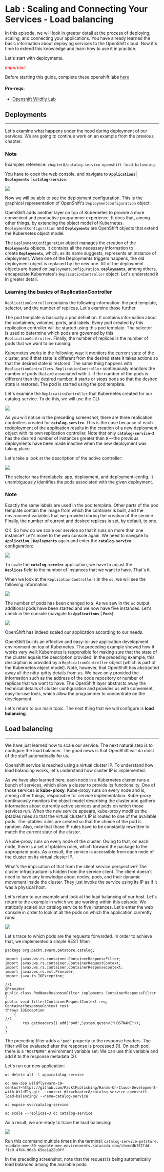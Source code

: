 # Lab : Scaling and Connecting Your Services - Load balancing
In this episode, we will look in greater detail at the process of deploying, scaling, and connecting your applications. You have already learned the basic information about deploying services to the OpenShift cloud. Now it's time to extend this knowledge and learn how to use it in practice.

Let's start with deployments.

<span style="color:red"> *Important:*</span>

Before starting this guide, complete these openshift labs [here](https://www.katacoda.com/athertahir/courses/cloud-development-with-wildfly) 
 
#### Pre-reqs:
- [Openshift Wildfly Lab](https://www.katacoda.com/athertahir/courses/cloud-development-with-wildfly/cloud-development-with-wildfly-chapter-07) 

Deployments
-----------

* * * * *

Let's examine what happens under the hood during deployment of our
services. We are going to continue work on an example from the previous
chapter.

### Note

Examples reference: `chapter8/catalog-service-openshift-load-balancing`.

You have to open the web console, and navigate to **`Applications`**|
**`Deployments`** | **`catalog-service`**:

![](./5a3013fc-3600-42df-8c79-b7df7ca87507.png)

Now we will be able to see the deployment configuration. This is the
graphical representation of OpenShift's
`DeploymentConfiguration` object.

OpenShift adds another layer on top of Kubernetes to provide a more convenient and
productive programmer experience. It does that, among other things, by
extending the object model of Kubernetes.
`DeploymentConfiguration` and **`Deployments`** are OpenShift
objects that extend the Kubernetes object model.

The `DeploymentConfiguration` object manages the creation of
the **`Deployments`** objects. It contains all the necessary information
to create **`Deployments`**, which, as its name suggests, represents an
instance of deployment. When one of the Deployments triggers happens,
the old deployment object is replaced by the new one. All of the
deployment objects are based on `DeploymentConfiguration`.
**`Deployments`**, among others, encapsulate
Kubernetes's `ReplicationController` object. Let's understand
it in greater detail.

### Learning the basics of ReplicationController

`ReplicationController`contains the following information: the
pod template, selector, and the number of replicas. Let's examine those
further.

The pod template is basically a pod definition. It contains information
about the containers, volumes, ports, and labels. Every pod created by
this replication controller will be started using this pod template. The
selector is used to determine which pods are governed by
this `ReplicationController`. Finally, the number of replicas
is the number of pods that we want to be running. 

Kubernetes works in the following way: it monitors the current state of
the cluster, and if that state is different from the desired state it
takes actions so that the desired state is restored. The same thing
happens with `ReplicationControllers`.
`ReplicationController` continuously monitors the number of
pods that are associated with it. If the number of the pods is different
than the desired number, it starts or stops pods so that the desired
state is restored. The pod is started using the pod template.

Let's examine the `ReplicationController` that Kubernetes
created for our catalog-service. To do this, we will use the CLI:

![](./3e85eb8d-fc81-4b76-944a-638e99691ef0.png)

As you will notice in the preceding screenshot, there are three
replication controllers created for **`catalog-service`**. This is the
case because of each redeployment of the application results in the
creation of a new deployment object with its own replication controller.
Note that only **`catalog-service-3`** has the desired number of
instances greater than **`0`** —the previous deployments have been made
inactive when the new deployment was taking place.

Let's take a look at the description of the active controller:

![](./ed9b513f-2dd8-40b7-856c-74a8e49f5835.png)

The selector has threelabels: app, deployment, and deployment-config. It
unambiguously identifies the pods associated with the given deployment.

### Note

Exactly the same labels are used in the pod template. Other parts of the
pod template contain the image from which the container is built, and
the environment variables that we provided during the creation of the
service. Finally, the number of current and desired replicas is set, by
default, to one. 

OK. So how do we scale our service so that it runs on more than one
instance? Let's move to the web console again. We need to navigate to
**`Application`** | **`Deployments`** again and enter the
**`catalog-service`** configuration:

![](./c663a822-fa73-448a-ac3d-2578ca3039ff.png)

To scale the **`catalog-service`** application, we have to adjust the
**`Replicas`** field to the number of instances that we want to
have. That's it.

When we look at the `ReplicationControllers` in the
`oc`, we will see the following information:

![](./1bfc0f17-4260-4260-9827-439b8e0c8f99.png)

The number of pods has been changed to **`5`**. As we saw in
the `oc` output, additional pods have been started and we now
have five instances. Let's check in the console (navigate
to **`Applications`** | **`Pods`**):

![](./cb9be74c-1507-43fa-91fc-fcfab266f2a9.png)

OpenShift has indeed scaled our application according to our needs. 

OpenShift builds an effective and easy-to-use application development
environment on top of Kubernetes. The preceding example showed how it
works very well: Kubernetes is responsible for making sure that the
state of the cluster equals the description provided. In the preceding
example, this description is provided by a
`ReplicationController` object (which is part of the
Kubernetes object model). Note, however, that OpenShift has abstracted
away all the nitty-gritty details from us. We have only provided the
information such as the address of the code repository or number of
replicas that we want to have. The OpenShift layer abstracts away the
technical details of cluster configuration and provides us with
convenient, easy-to-use tools, which allow the programmer to concentrate
on the development.

Let's return to our main topic. The next thing that we will configure is
**load balancing**.

Load balancing
--------------

* * * * *

We have just learned how to scale our service. The next natural step is
to configure the load balancer. The good news is that OpenShift will do
most of the stuff automatically for us.

Openshift service is reached using a virtual cluster IP. To
understand how load balancing works, let's understand how cluster IP is
implemented.

As we have also learned here, each node in a Kubernetes cluster runs a
bunch of services, which allow a cluster to provide its functionality.
One of those services is **kube-proxy**. Kube-proxy runs on every node
and is, among other things, responsible for service implementation.
Kube-proxy continuously monitors the object model describing the cluster
and gathers information about currently active services and pods on
which those services run. When the new service appears, kube-proxy
modifies the iptables rules so that the virtual cluster's IP is routed
to one of the available pods. The iptables rules are created so that the
choice of the pod is random. Also, note that those IP rules have to be
constantly rewritten to match the current state of the cluster.

A kube-proxy runs on every node of the cluster. Owing to that, on each
node, there is a set of iptables rules, which forward the package to the
appropriate pods. As a result, the service is accessible from each node
of the cluster on its virtual cluster IP.

What's the implication of that from the client service perspective? The
cluster infrastructure is hidden from the service client. The client
doesn't need to have any knowledge about nodes, pods, and their dynamic
movement inside the cluster. They just invoke the service using its IP
as if it was a physical host. 

Let's return to our example and look at the load balancing of our host.
Let's return to the example in which we are working within this episode.
We statically scaled our catalog service to five instances. Let's enter
the web console in order to look at all the pods on which the
application currently runs:

![](./2a3a4392-f188-41ae-96d8-74e1f35c212f.png)

Let's trace to which pods are the requests forwarded. In order to
achieve that, we implemented a simple REST filter:

```
package org.packt.swarm.petstore.catalog;

import javax.ws.rs.container.ContainerResponseFilter;
import javax.ws.rs.container.ContainerRequestContext;
import javax.ws.rs.container.ContainerResponseContext;
import javax.ws.rs.ext.Provider;
import java.io.IOException;

//1
@Provider
public class PodNameResponseFilter implements ContainerResponseFilter {
public void filter(ContainerRequestContext req, ContainerResponseContext res)
throws IOException
    {
//2
        res.getHeaders().add("pod",System.getenv("HOSTNAME"));
}
}
```

The preceding filter adds a `"pod"` property to the response
headers. The filter will be evaluated after the response is processed
(1). On each pod, there is a `"HOSTNAME"` environment variable
set. We can use this variable and add it to the response metadata (2).


Let's run our new application:

`oc delete all -l app=catalog-service`

`oc new-app wildflyswarm-10-centos7~https://github.com/PacktPublishing/Hands-On-Cloud-Development-with-WildFly.git --context-dir=chapter8/catalog-service-openshift-load-balancing/ --name=catalog-service`

`oc expose svc/catalog-service`

`oc scale --replicas=3 dc catalog-service`

As a result, we are ready to trace the load balancing:

![](./e4f08023-82dc-4337-af5f-0a7e9e67a789.png)

Run this command multiple times in the terminal:
`catalog-service-petstore.<update-me>-80-<update-me>.environments.katacoda.com/item/dbf67f4d-f1c9-4fd4-96a8-65ee1a22b9ff`

In the preceding screenshot, note that the request is being
automatically load balanced among the available pods.
